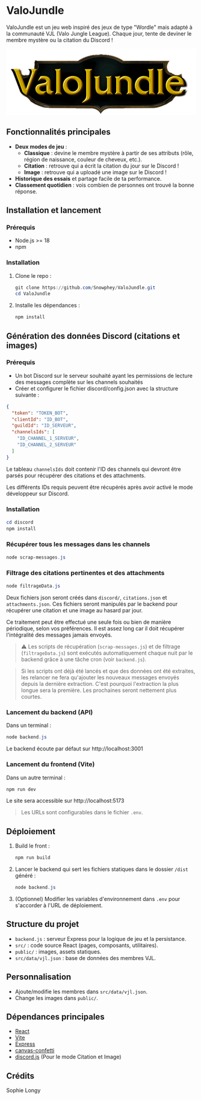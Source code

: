 # ValoJundle

ValoJundle est un jeu web inspiré des jeux de type "Wordle" mais adapté à la communauté VJL (Valo Jungle League). Chaque jour, tente de deviner le membre mystère ou la citation du Discord !

<p align="center" width="100%">
    <img src="https://github.com/Snowphey/ValoJundle/blob/851567866d905eba695cf09c08799f52569e13ab/public/valojundle%20logo.png" alt="valojundle_logo"/ width=700>
</p>

## Fonctionnalités principales
- **Deux modes de jeu** :
  - **Classique** : devine le membre mystère à partir de ses attributs (rôle, région de naissance, couleur de cheveux, etc.).
  - **Citation** : retrouve qui a écrit la citation du jour sur le Discord !
  - **Image** : retrouve qui a uploadé une image sur le Discord !
- **Historique des essais** et partage facile de ta performance.
- **Classement quotidien** : vois combien de personnes ont trouvé la bonne réponse.

## Installation et lancement
### Prérequis
- Node.js >= 18
- npm

### Installation
1. Clone le repo :
   ```powershell
   git clone https://github.com/Snowphey/ValoJundle.git
   cd ValoJundle
   ```
2. Installe les dépendances :
   ```powershell
   npm install
   ```

## Génération des données Discord (citations et images)
### Prérequis
- Un bot Discord sur le serveur souhaité ayant les permissions de lecture des messages complète sur les channels souhaités
- Créer et configurer le fichier discord/config.json avec la structure suivante :

```json
{
  "token": "TOKEN_BOT",
  "clientId": "ID_BOT",
  "guildId": "ID_SERVEUR",
  "channelsIds": [
    "ID_CHANNEL_1_SERVEUR",
    "ID_CHANNEL_2_SERVEUR"
  ]
}
```

Le tableau ```channelsIds``` doit contenir l'ID des channels qui devront être parsés pour récupérer des citations et des attachments. 

Les différents IDs requis peuvent être récupérés après avoir activé le mode développeur sur Discord.

### Installation
   ```powershell
   cd discord
   npm install
   ```

### Récupérer tous les messages dans les channels
   ```powershell
   node scrap-messages.js
   ```

### Filtrage des citations pertinentes et des attachments
   ```powershell
   node filtrageData.js
   ```

Deux fichiers json seront créés dans ```discord/```, ```citations.json``` et ```attachments.json```.
Ces fichiers seront manipulés par le backend pour récupérer une citation et une image au hasard par jour.

Ce traitement peut être effectué une seule fois ou bien de manière périodique, selon vos préférences. Il est assez long car il doit récupérer l'intégralité des messages jamais envoyés.

> ⚠️ Les scripts de récupération (`scrap-messages.js`) et de filtrage (`filtrageData.js`) sont exécutés automatiquement chaque nuit par le backend grâce à une tâche cron (voir `backend.js`).

> Si les scripts ont déjà été lancés et que des données ont été extraites, les relancer ne fera qu'ajouter les nouveaux messages envoyés depuis la dernière extraction. C'est pourquoi l'extraction la plus longue sera la première. Les prochaines seront nettement plus courtes.

### Lancement du backend (API)
Dans un terminal :
```powershell
node backend.js
```
Le backend écoute par défaut sur http://localhost:3001

### Lancement du frontend (Vite)
Dans un autre terminal :
```powershell
npm run dev
```
Le site sera accessible sur http://localhost:5173

> Les URLs sont configurables dans le fichier `.env`.

## Déploiement
1. Build le front :
   ```powershell
   npm run build
   ```

2. Lancer le backend qui sert les fichiers statiques dans le dossier `/dist` généré :
   ```powershell
   node backend.js
   ```

3. (Optionnel) Modifier les variables d'environnement dans `.env` pour s'accorder à l'URL de déploiement.

## Structure du projet
- `backend.js` : serveur Express pour la logique de jeu et la persistance.
- `src/` : code source React (pages, composants, utilitaires).
- `public/` : images, assets statiques.
- `src/data/vjl.json` : base de données des membres VJL.

## Personnalisation
- Ajoute/modifie les membres dans `src/data/vjl.json`.
- Change les images dans `public/`.

## Dépendances principales
- [React](https://react.dev/)
- [Vite](https://vitejs.dev/)
- [Express](https://expressjs.com/)
- [canvas-confetti](https://www.npmjs.com/package/canvas-confetti)
- [discord.js](https://discord.js.org/) (Pour le mode Citation et Image)

## Crédits
Sophie Longy